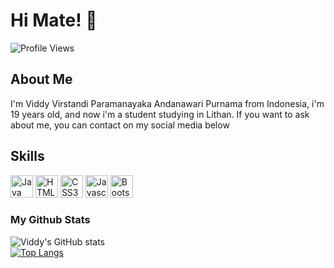 # Hi Mate! 👋
 ![Profile Views](https://komarev.com/ghpvc/?username=NcullPurnama&color=blue)

## About Me
I'm Viddy Virstandi Paramanayaka Andanawari Purnama from Indonesia, i'm 19 years old, and now i'm a student studying in Lithan. If you want to ask about me, you can contact on my social media below

## Skills
<p align="left">
        <a href="https://www.oracle.com/java/" target="_blank" rel="noreferrer"><img
                src="https://cdn.jsdelivr.net/gh/devicons/devicon/icons/java/java-original.svg" width="36"
                height="36" alt="Java" /></a>
        <a href="https://developer.mozilla.org/en-US/docs/Glossary/HTML5" target="_blank" rel="noreferrer"><img
                src="https://cdn.jsdelivr.net/gh/devicons/devicon/icons/html5/html5-original.svg" width="36" height="36"
                alt="HTML5" /></a>
        <a href="https://www.w3.org/TR/CSS/#css" target="_blank" rel="noreferrer"><img
                src="https://cdn.jsdelivr.net/gh/devicons/devicon/icons/css3/css3-original.svg" width="36" height="36"
                alt="CSS3" /></a>
        <a href="https://developer.mozilla.org/en-US/docs/Web/JavaScript" target="_blank" rel="noreferrer"><img
                src="https://cdn.jsdelivr.net/gh/devicons/devicon/icons/javascript/javascript-original.svg" width="36"
                height="36" alt="Javascript" /></a>
        <a href="https://getbootstrap.com/" target="_blank" rel="noreferrer"><img
                src="https://cdn.jsdelivr.net/gh/devicons/devicon/icons/bootstrap/bootstrap-original.svg" width="36"
                height="36" alt="Bootstrap" /></a>
    </p>

### My Github Stats
![Viddy's GitHub stats](https://github-readme-stats.vercel.app/api?username=NcullPurnama&show_icons=true&theme=tokyonight) 
<br>
[![Top Langs](https://github-readme-stats.vercel.app/api/top-langs/?username=NcullPurnama&layout=compact&theme=tokyonight)](https://github.com/anuraghazra/github-readme-stats)

